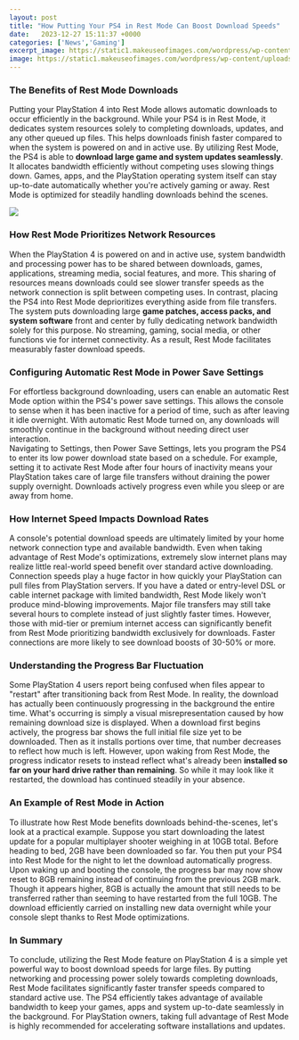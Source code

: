 ```yaml
---
layout: post
title: "How Putting Your PS4 in Rest Mode Can Boost Download Speeds"
date:   2023-12-27 15:11:37 +0000
categories: ['News','Gaming']
excerpt_image: https://static1.makeuseofimages.com/wordpress/wp-content/uploads/2021/09/ps4-automatic-downloads-section.jpeg
image: https://static1.makeuseofimages.com/wordpress/wp-content/uploads/2021/09/ps4-automatic-downloads-section.jpeg
---
```


###  The Benefits of Rest Mode Downloads
Putting your PlayStation 4 into Rest Mode allows automatic downloads to occur efficiently in the background. While your PS4 is in Rest Mode, it dedicates system resources solely to completing downloads, updates, and any other queued up files. This helps downloads finish faster compared to when the system is powered on and in active use. 
By utilizing Rest Mode, the PS4 is able to **download large game and system updates seamlessly**. It allocates bandwidth efficiently without competing uses slowing things down. Games, apps, and the PlayStation operating system itself can stay up-to-date automatically whether you're actively gaming or away. Rest Mode is optimized for steadily handling downloads behind the scenes.

![](http://cdn.images.dailystar.co.uk/dynamic/184/photos/528000/PS4-Rest-Mode-373528.jpg)
###  How Rest Mode Prioritizes Network Resources  
When the PlayStation 4 is powered on and in active use, system bandwidth and processing power has to be shared between downloads, games, applications, streaming media, social features, and more. This sharing of resources means downloads could see slower transfer speeds as the network connection is split between competing uses.
In contrast, placing the PS4 into Rest Mode deprioritizes everything aside from file transfers. The system puts downloading large **game patches, access packs, and system software** front and center by fully dedicating network bandwidth solely for this purpose. No streaming, gaming, social media, or other functions vie for internet connectivity. As a result, Rest Mode facilitates measurably faster download speeds.
###  Configuring Automatic Rest Mode in Power Save Settings
For effortless background downloading, users can enable an automatic Rest Mode option within the PS4's power save settings. This allows the console to sense when it has been inactive for a period of time, such as after leaving it idle overnight. With automatic Rest Mode turned on, any downloads will smoothly continue in the background without needing direct user interaction.  
Navigating to Settings, then Power Save Settings, lets you program the PS4 to enter its low power download state based on a schedule. For example, setting it to activate Rest Mode after four hours of inactivity means your PlayStation takes care of large file transfers without draining the power supply overnight. Downloads actively progress even while you sleep or are away from home.
###  How Internet Speed Impacts Download Rates
A console's potential download speeds are ultimately limited by your home network connection type and available bandwidth. Even when taking advantage of Rest Mode's optimizations, extremely slow internet plans may realize little real-world speed benefit over standard active downloading. Connection speeds play a huge factor in how quickly your PlayStation can pull files from PlayStation servers. 
If you have a dated or entry-level DSL or cable internet package with limited bandwidth, Rest Mode likely won't produce mind-blowing improvements. Major file transfers may still take several hours to complete instead of just slightly faster times. However, those with mid-tier or premium internet access can significantly benefit from Rest Mode prioritizing bandwidth exclusively for downloads. Faster connections are more likely to see download boosts of 30-50% or more.
###  Understanding the Progress Bar Fluctuation  
Some PlayStation 4 users report being confused when files appear to "restart" after transitioning back from Rest Mode. In reality, the download has actually been continuously progressing in the background the entire time. What's occurring is simply a visual misrepresentation caused by how remaining download size is displayed.
When a download first begins actively, the progress bar shows the full initial file size yet to be downloaded. Then as it installs portions over time, that number decreases to reflect how much is left. However, upon waking from Rest Mode, the progress indicator resets to instead reflect what's already been **installed so far on your hard drive rather than remaining**. So while it may look like it restarted, the download has continued steadily in your absence.
###  An Example of Rest Mode in Action 
To illustrate how Rest Mode benefits downloads behind-the-scenes, let's look at a practical example. Suppose you start downloading the latest update for a popular multiplayer shooter weighing in at 10GB total. Before heading to bed, 2GB have been downloaded so far. You then put your PS4 into Rest Mode for the night to let the download automatically progress.  
Upon waking up and booting the console, the progress bar may now show reset to 8GB remaining instead of continuing from the previous 2GB mark. Though it appears higher, 8GB is actually the amount that still needs to be transferred rather than seeming to have restarted from the full 10GB. The download efficiently carried on installing new data overnight while your console slept thanks to Rest Mode optimizations.
###  In Summary
To conclude, utilizing the Rest Mode feature on PlayStation 4 is a simple yet powerful way to boost download speeds for large files. By putting networking and processing power solely towards completing downloads, Rest Mode facilitates significantly faster transfer speeds compared to standard active use. The PS4 efficiently takes advantage of available bandwidth to keep your games, apps and system up-to-date seamlessly in the background. For PlayStation owners, taking full advantage of Rest Mode is highly recommended for accelerating software installations and updates.